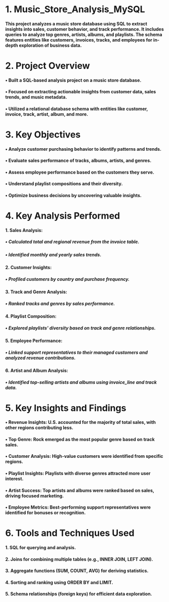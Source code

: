# 1. Music_Store_Analysis_MySQL
#### This project analyzes a music store database using SQL to extract insights into sales, customer behavior, and track performance. It includes queries to analyze top genres, artists, albums, and playlists. The schema features entities like customers, invoices, tracks, and employees for in-depth exploration of business data.
# 2. Project Overview
#### • Built a SQL-based analysis project on a music store database.
#### • Focused on extracting actionable insights from customer data, sales trends, and music metadata.
#### • Utilized a relational database schema with entities like customer, invoice, track, artist, album, and more.
# 3. Key Objectives
#### • Analyze customer purchasing behavior to identify patterns and trends.
#### • Evaluate sales performance of tracks, albums, artists, and genres.
#### • Assess employee performance based on the customers they serve.
#### • Understand playlist compositions and their diversity.
#### • Optimize business decisions by uncovering valuable insights.
# 4. Key Analysis Performed
#### 1. Sales Analysis:
##### • Calculated total and regional revenue from the invoice table.
##### • Identified monthly and yearly sales trends.
#### 2. Customer Insights:
##### • Profiled customers by country and purchase frequency.
#### 3. Track and Genre Analysis:
##### • Ranked tracks and genres by sales performance.
#### 4. Playlist Composition:
##### • Explored playlists' diversity based on track and genre relationships.
#### 5. Employee Performance:
##### • Linked support representatives to their managed customers and analyzed revenue contributions.
#### 6. Artist and Album Analysis:
##### • Identified top-selling artists and albums using invoice_line and track data.
# 5. Key Insights and Findings
#### • Revenue Insights: U.S. accounted for the majority of total sales, with other regions contributing less.
#### • Top Genre: Rock emerged as the most popular genre based on track sales.
#### • Customer Analysis: High-value customers were identified from specific regions.
#### • Playlist Insights: Playlists with diverse genres attracted more user interest.
#### • Artist Success: Top artists and albums were ranked based on sales, driving focused marketing.
#### • Employee Metrics: Best-performing support representatives were identified for bonuses or recognition.
# 6. Tools and Techniques Used
#### 1. SQL for querying and analysis.
#### 2. Joins for combining multiple tables (e.g., INNER JOIN, LEFT JOIN).
#### 3. Aggregate functions (SUM, COUNT, AVG) for deriving statistics.
#### 4. Sorting and ranking using ORDER BY and LIMIT.
#### 5. Schema relationships (foreign keys) for efficient data exploration.
